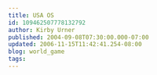 ```yaml
---
title: USA OS
id: 109462507778132792
author: Kirby Urner
published: 2004-09-08T07:30:00.000-07:00
updated: 2006-11-15T11:42:41.254-08:00
blog: world_game
tags: 
---
```



